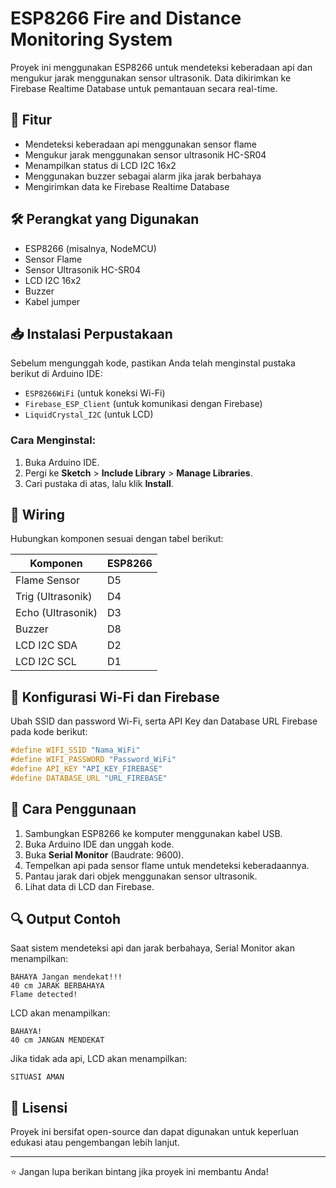 # ESP8266 Fire and Distance Monitoring System

Proyek ini menggunakan ESP8266 untuk mendeteksi keberadaan api dan mengukur jarak menggunakan sensor ultrasonik. Data dikirimkan ke Firebase Realtime Database untuk pemantauan secara real-time.

## 🚀 Fitur
- Mendeteksi keberadaan api menggunakan sensor flame
- Mengukur jarak menggunakan sensor ultrasonik HC-SR04
- Menampilkan status di LCD I2C 16x2
- Menggunakan buzzer sebagai alarm jika jarak berbahaya
- Mengirimkan data ke Firebase Realtime Database

## 🛠️ Perangkat yang Digunakan
- ESP8266 (misalnya, NodeMCU)
- Sensor Flame
- Sensor Ultrasonik HC-SR04
- LCD I2C 16x2
- Buzzer
- Kabel jumper

## 📥 Instalasi Perpustakaan
Sebelum mengunggah kode, pastikan Anda telah menginstal pustaka berikut di Arduino IDE:
- `ESP8266WiFi` (untuk koneksi Wi-Fi)
- `Firebase_ESP_Client` (untuk komunikasi dengan Firebase)
- `LiquidCrystal_I2C` (untuk LCD)

### Cara Menginstal:
1. Buka Arduino IDE.
2. Pergi ke **Sketch** > **Include Library** > **Manage Libraries**.
3. Cari pustaka di atas, lalu klik **Install**.

## 🔌 Wiring
Hubungkan komponen sesuai dengan tabel berikut:

| Komponen | ESP8266 |
|----------|---------|
| Flame Sensor | D5 |
| Trig (Ultrasonik) | D4 |
| Echo (Ultrasonik) | D3 |
| Buzzer | D8 |
| LCD I2C SDA | D2 |
| LCD I2C SCL | D1 |

## 🔧 Konfigurasi Wi-Fi dan Firebase
Ubah SSID dan password Wi-Fi, serta API Key dan Database URL Firebase pada kode berikut:
```cpp
#define WIFI_SSID "Nama_WiFi"
#define WIFI_PASSWORD "Password_WiFi"
#define API_KEY "API_KEY_FIREBASE"
#define DATABASE_URL "URL_FIREBASE"
```

## 📌 Cara Penggunaan
1. Sambungkan ESP8266 ke komputer menggunakan kabel USB.
2. Buka Arduino IDE dan unggah kode.
3. Buka **Serial Monitor** (Baudrate: 9600).
4. Tempelkan api pada sensor flame untuk mendeteksi keberadaannya.
5. Pantau jarak dari objek menggunakan sensor ultrasonik.
6. Lihat data di LCD dan Firebase.

## 🔍 Output Contoh
Saat sistem mendeteksi api dan jarak berbahaya, Serial Monitor akan menampilkan:
```
BAHAYA Jangan mendekat!!!
40 cm JARAK BERBAHAYA
Flame detected!
```
LCD akan menampilkan:
```
BAHAYA!
40 cm JANGAN MENDEKAT
```
Jika tidak ada api, LCD akan menampilkan:
```
SITUASI AMAN
```

## 📜 Lisensi
Proyek ini bersifat open-source dan dapat digunakan untuk keperluan edukasi atau pengembangan lebih lanjut.

---
⭐ Jangan lupa berikan bintang jika proyek ini membantu Anda!

